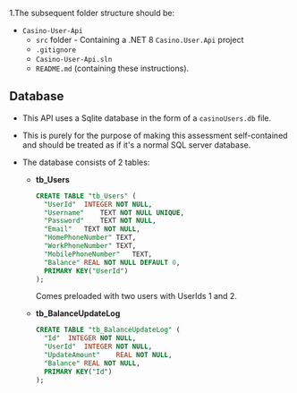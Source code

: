 1.The subsequent folder structure should be:
  - `Casino-User-Api`
    - `src` folder - Containing a .NET 8 `Casino.User.Api` project
    - `.gitignore`
    - `Casino-User-Api.sln`
    - `README.md` (containing these instructions).

## Database
- This API uses a Sqlite database in the form of a `casinoUsers.db` file.
- This is purely for the purpose of making this assessment self-contained and should be treated as if it's a normal SQL server database.

- The database consists of 2 tables:
  - **tb_Users**
    ```sql
    CREATE TABLE "tb_Users" (
      "UserId"	INTEGER NOT NULL,
      "Username"	TEXT NOT NULL UNIQUE,
      "Password"	TEXT NOT NULL,
      "Email"	TEXT NOT NULL,
      "HomePhoneNumber"	TEXT,
      "WorkPhoneNumber"	TEXT,
      "MobilePhoneNumber"	TEXT,
      "Balance"	REAL NOT NULL DEFAULT 0,
      PRIMARY KEY("UserId")
    );
    ```
    Comes preloaded with two users with UserIds 1 and 2.

  - **tb_BalanceUpdateLog**
    ```sql
    CREATE TABLE "tb_BalanceUpdateLog" (
      "Id"	INTEGER NOT NULL,
      "UserId"	INTEGER NOT NULL,
      "UpdateAmount"	REAL NOT NULL,
      "Balance"	REAL NOT NULL,
      PRIMARY KEY("Id")
    );
    ```